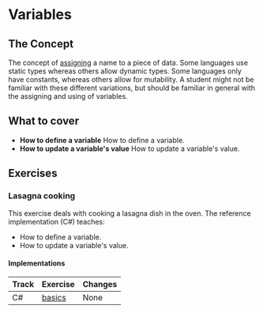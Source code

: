 # Variables

## The Concept

The concept of [assigning][concept-assignment] a name to a piece of data. Some languages use static types whereas others allow dynamic types. Some languages only have constants, whereas others allow for mutability. A student might not be familiar with these different variations, but should be familiar in general with the assigning and using of variables.

## What to cover

- **How to define a variable** How to define a variable.
- **How to update a variable's value** How to update a variable's value.

## Exercises

### Lasagna cooking

This exercise deals with cooking a lasagna dish in the oven. The reference implementation (C#) teaches:

- How to define a variable.
- How to update a variable's value.

#### Implementations

| Track | Exercise                        | Changes |
| ----- | ------------------------------- | ------- |
| C#    | [basics][implementation-csharp] | None    |

[implementation-csharp]: ../../languages/csharp/exercises/concept/basics/.docs/introduction.md
[concept-assignment]: ./assignment.md
